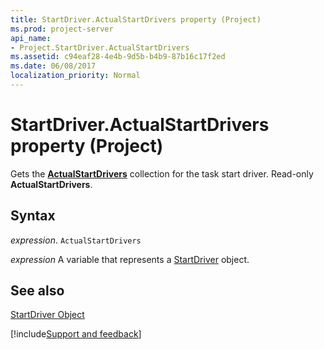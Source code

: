```yaml
---
title: StartDriver.ActualStartDrivers property (Project)
ms.prod: project-server
api_name:
- Project.StartDriver.ActualStartDrivers
ms.assetid: c94eaf28-4e4b-9d5b-b4b9-87b16c17f2ed
ms.date: 06/08/2017
localization_priority: Normal
---
```



# StartDriver.ActualStartDrivers property (Project)

Gets the  **[ActualStartDrivers](Project.actualstartdrivers.md)** collection for the task start driver. Read-only **ActualStartDrivers**.


## Syntax

_expression_. `ActualStartDrivers`

_expression_ A variable that represents a [StartDriver](./Project.StartDriver.md) object.


## See also


[StartDriver Object](Project.StartDriver.md)

[!include[Support and feedback](~/includes/feedback-boilerplate.md)]